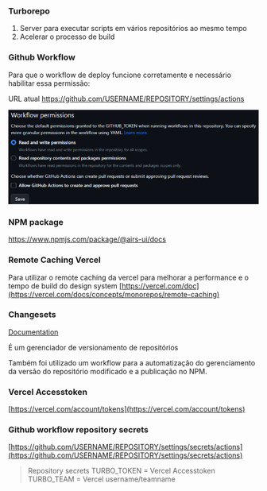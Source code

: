 ### Turborepo

1. Server para executar scripts em vários repositórios ao mesmo tempo
2. Acelerar o processo de build


### Github Workflow

Para que o workflow de deploy funcione corretamente e necessário habilitar essa permissão:

URL atual <https://github.com/USERNAME/REPOSITORY/settings/actions>


<img src="./.github/assets/settings_actions.png">


### NPM package

https://www.npmjs.com/package/@airs-ui/docs


### Remote Caching Vercel

Para utilizar o remote caching da vercel para melhorar a performance e o tempo de build do design system [https://vercel.com/doc](https://vercel.com/docs/concepts/monorepos/remote-caching)


### Changesets

[Documentation](https://github.com/changesets/changesets)

É um gerenciador de versionamento de repositórios

Também foi utilizado um workflow para a automatização do gerenciamento da versão do repositório modificado e a publicação no NPM.


### Vercel Accesstoken

[https://vercel.com/account/tokens](https://vercel.com/account/tokens)


### Github workflow repository secrets

[https://github.com/USERNAME/REPOSITORY/settings/secrets/actions](https://github.com/USERNAME/REPOSITORY/settings/secrets/actions)

> Repository secrets
  TURBO_TOKEN =  Vercel Accesstoken
  TURBO_TEAM =  Vercel username/teamname